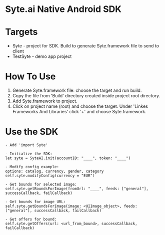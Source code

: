 # Syte.ai Native Android SDK

# Targets

 - Syte - project for SDK. Build to generate Syte.framework file to send to client
 - TestSyte - demo app project

# How To Use

 1. Generate Syte.framework file: choose the target and run build.
 2. Copy the file from 'Build' directory created inside project root directory.
 3. Add Syte.framework to project.
 4. Click on project name (root) and choose the target. Under 'Linkes Frameworks And Libraries' click '+' and choose Syte.framework.

# Use the SDK

    - Add 'import Syte'

    - Initialize the SDK:
    let syte = SyteAI.init(accountID: "____", token: "____")
    
    - Modify config example:
    options: catalog, currency, gender, category
    self.syte.modifyConfig(currency = "EUR")
    
    - Get bounds for selected image:
    self.syte.getBoundsForImage(fromUrl: "____", feeds: ["general"], successCallback, failCallback)
    
    - Get bounds for image URL:
    self.syte.getBoundsForImage(image: <UIImage_object>, feeds: ["general"], successCallback, failCallback)
    
    - Get offers for bound:
    self.syte.getOffers(url: <url_from_bound>, successCallback, failCallback)
